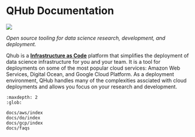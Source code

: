 # QHub Documentation

![](https://avatars0.githubusercontent.com/u/34879953?v=4&s=100)

*Open source tooling for data science research, development, and deployment.*

Qhub is a [**Infrastructure as Code**](#What-is-Infrastructure-as-Code.) platform that simplifies the deployment of data science infrastructure for you and your team. It is a tool for deployments on some of the most popular cloud services: Amazon Web Services, Digital Ocean, and Google Cloud Platform. As a deployment environment, QHub handles many of the complexities assciated with cloud deployments and allows you focus on your research and development. 


```{toctree}
:maxdepth: 2
:glob:

docs/aws/index
docs/do/index
docs/gcp/index
docs/faqs
```

